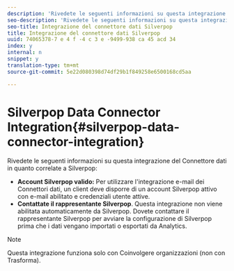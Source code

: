 ```yaml
---
description: 'Rivedete le seguenti informazioni su questa integrazione del Connettore dati in quanto correlate a Silverpop '
seo-description: 'Rivedete le seguenti informazioni su questa integrazione del Connettore dati in quanto correlate a Silverpop '
seo-title: Integrazione del connettore dati Silverpop
title: Integrazione del connettore dati Silverpop
uuid: 74065378-7 e 4 f -4 c 3 e -9499-938 ca 45 acd 34
index: y
internal: n
snippet: y
translation-type: tm+mt
source-git-commit: 5e22d080398d74df29b1f849258e6500168cd5aa

---
```



# Silverpop Data Connector Integration{#silverpop-data-connector-integration}

Rivedete le seguenti informazioni su questa integrazione del Connettore dati in quanto correlate a Silverpop:

* **Account Silverpop valido:** Per utilizzare l'integrazione e-mail dei Connettori dati, un client deve disporre di un account Silverpop attivo con e-mail abilitato e credenziali utente attive.
* **Contattate il rappresentante Silverpop**. Questa integrazione non viene abilitata automaticamente da Silverpop. Dovete contattare il rappresentante Silverpop per avviare la configurazione di Silverpop prima che i dati vengano importati o esportati da Analytics.

>[!NOTE]
>
>Questa integrazione funziona solo con Coinvolgere organizzazioni (non con Trasforma).

